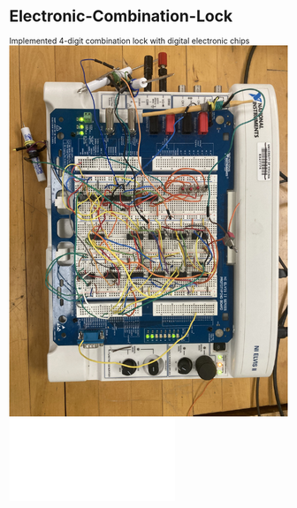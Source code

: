 # Electronic-Combination-Lock
Implemented 4-digit combination lock with digital electronic chips
![Screenshot](LockCircuit.jpg)
![Screenshot](LOCK_1.pdf)
